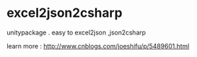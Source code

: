 # excel2json2csharp
unitypackage . easy to excel2json ,json2csharp

learn more : http://www.cnblogs.com/joeshifu/p/5489601.html
